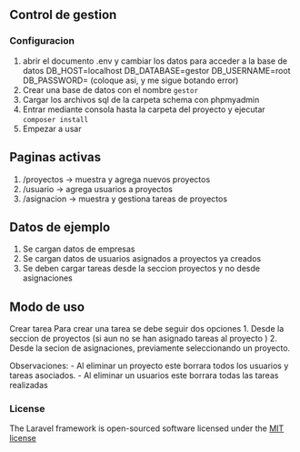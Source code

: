 ## Control de gestion
    


### Configuracion

1.   abrir el documento .env y cambiar los datos para acceder a la base de datos
DB_HOST=localhost
DB_DATABASE=gestor
DB_USERNAME=root
DB_PASSWORD=
(coloque asi, y me sigue botando error)
2.   Crear una base de datos con el nombre `gestor`
3.   Cargar los archivos  sql de la carpeta schema con phpmyadmin
4.   Entrar mediante consola hasta la carpeta del proyecto y ejecutar `composer install`
5.   Empezar a usar

## Paginas activas

1.  /proyectos  ->  muestra y agrega nuevos proyectos
2.  /usuario  ->  agrega usuarios a proyectos
3.  /asignacion  -> muestra y gestiona tareas de proyectos

## Datos de ejemplo

1. Se cargan datos de empresas
2. Se cargan datos de usuarios asignados a proyectos ya creados
3. Se deben cargar tareas desde la seccion proyectos y no desde asignaciones

## Modo de uso

Crear tarea
Para crear una tarea se debe seguir dos opciones
    1. Desde la seccion de proyectos (si aun no se han asignado tareas al proyecto )
    2. Desde la secion de asignaciones, previamente seleccionando un proyecto.

Observaciones:
    - Al eliminar un proyecto este borrara todos los usuarios y tareas asociados.
    - Al eliminar un usuarios este borrara  todas las tareas realizadas


### License

The Laravel framework is open-sourced software licensed under the [MIT license](http://opensource.org/licenses/MIT)
